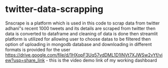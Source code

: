 # twitter-data-scrapping
Snscrape is a platform which is used in this code to scrap data from twitter
adhani"s recent 1000 tweets and its details are scraped from twitter
then data is converted to dataframe and cleaning of data is done
then streamlit platform is utilized for allowing user to choose datas to be filtered
then option of uploading in mongodb database and downloading in different formats is provided for the user
https://drive.google.com/file/d/1HXopF3Uq57vdDML1D1lNVt7XJWSw2vYf/view?usp=share_link - this is the video demo link of my working dashboard
